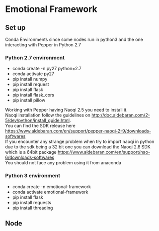 Emotional Framework
==========

Set up
------
Conda Environments since some nodes run in python3 and the one interacting with Pepper in Python 2.7

### Python 2.7 environment
 * conda create -n py27 python=2.7
 * conda activate py27
 * pip install numpy
 * pip install request
 * pip install flask
 * pip install flask_cors
 * pip install pillow

Working with Pepper having Naoqi 2.5 you need to install it.\
Naoqi installation follow the guidelines on http://doc.aldebaran.com/2-5/dev/python/install_guide.html. \
You can find the SDK release here https://www.aldebaran.com/en/support/pepper-naoqi-2-9/downloads-softwares \
If you encounter any strange problem when try to import naoqi in python due to the sdk being a 32 bit one you can download the Naoqi 2.8 SDK which is a 64bit package https://www.aldebaran.com/en/support/nao-6/downloads-softwares \
You should not face any problem using it from anaconda

### Python 3 environment
* conda create -n emotional-framework
* conda activate emotional-framework
* pip install flask
* pip install requests
* pip install threading

Node
------